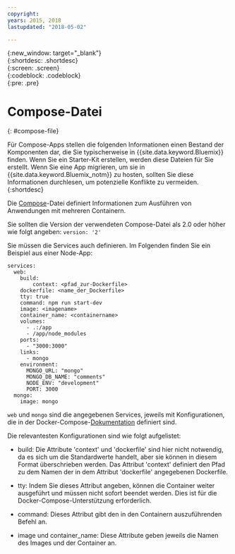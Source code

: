 ```yaml
---
copyright:
years: 2015, 2018
lastupdated: "2018-05-02"

---
```


{:new_window: target="_blank"}  
{:shortdesc: .shortdesc}  
{:screen: .screen}  
{:codeblock: .codeblock}  
{:pre: .pre}  

# Compose-Datei
{: #compose-file}

Für Compose-Apps stellen die folgenden Informationen einen Bestand der Komponenten dar, die Sie typischerweise in {{site.data.keyword.Bluemix}} finden. Wenn Sie ein Starter-Kit erstellen, werden diese Dateien für Sie erstellt. Wenn Sie eine App migrieren, um sie in {{site.data.keyword.Bluemix_notm}} zu hosten, sollten Sie diese Informationen durchlesen, um potenzielle Konflikte zu vermeiden. 
{:shortdesc}

Die [Compose](https://docs.docker.com/compose/overview/)-Datei definiert Informationen zum Ausführen von Anwendungen mit mehreren Containern.

Sie sollten die Version der verwendeten Compose-Datei als 2.0 oder höher wie folgt angeben:
`version: '2'`

Sie müssen die Services auch definieren. Im Folgenden finden Sie ein Beispiel aus einer Node-App: 
```
services:
  web:
    build:
    	context: <pfad_zur-Dockerfile>
	dockerfile: <name_der_Dockerfile>
    tty: true
    command: npm run start-dev
    image: <imagename>
    container_name: <containername>
    volumes:
      - .:/app
      - /app/node_modules
    ports:
      - "3000:3000"
    links:
      - mongo
    environment:
      MONGO_URL: "mongo"
      MONGO_DB_NAME: "comments"
      NODE_ENV: "development"
      PORT: 3000
  mongo:
    image: mongo
```

`web` und `mongo` sind die angegebenen Services, jeweils mit Konfigurationen, die in der Docker-Compose-[Dokumentation](https://docs.docker.com/compose/compose-file/compose-file-v2/) definiert sind.

Die relevantesten Konfigurationen sind wie folgt aufgelistet:

* build: Die Attribute 'context' und 'dockerfile' sind hier nicht notwendig, da es sich um die Standardwerte handelt, aber sie können in diesem Format überschrieben werden. Das Attribut 'context' definiert den Pfad zu dem Namen der in dem Attribut 'dockerfile' angegebenen Dockerfile.

* tty: Indem Sie dieses Attribut angeben, können die Container weiter ausgeführt und müssen nicht sofort beendet werden. Dies ist für die Docker-Compose-Unterstützung erforderlich.

* command: Dieses Attribut gibt den in den Containern auszuführenden Befehl an.

* image und container_name: Diese Attribute geben jeweils die Namen des Images und der Container an.


